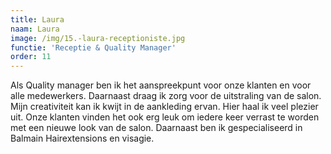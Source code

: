 ```yaml
---
title: Laura
naam: Laura
image: /img/15.-laura-receptioniste.jpg
functie: 'Receptie & Quality Manager'
order: 11
---
```


Als Quality manager ben ik het aanspreekpunt voor onze klanten en voor alle medewerkers. Daarnaast draag ik zorg voor de uitstraling van de salon. Mijn creativiteit kan ik kwijt in de aankleding ervan. Hier haal ik veel plezier uit. Onze klanten vinden het ook erg leuk om iedere keer verrast te worden met een nieuwe look van de salon. Daarnaast ben ik gespecialiseerd in Balmain Hairextensions en visagie.